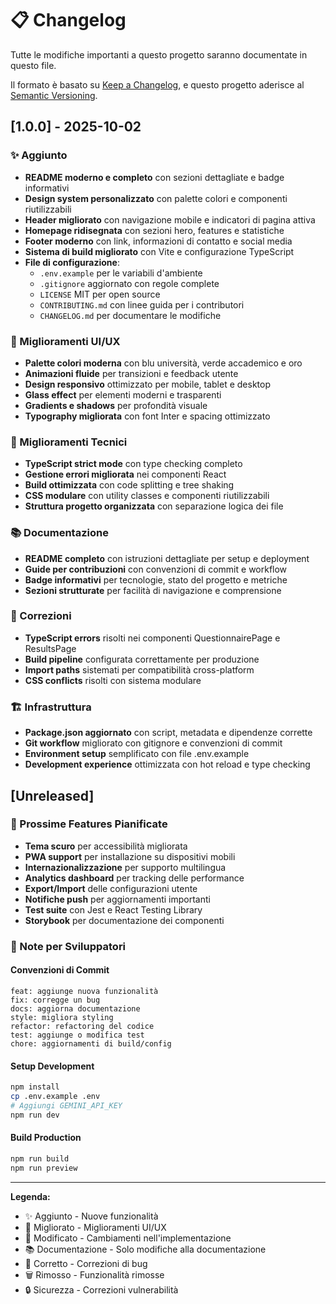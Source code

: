 # 📋 Changelog

Tutte le modifiche importanti a questo progetto saranno documentate in questo file.

Il formato è basato su [Keep a Changelog](https://keepachangelog.com/en/1.0.0/),
e questo progetto aderisce al [Semantic Versioning](https://semver.org/spec/v2.0.0.html).

## [1.0.0] - 2025-10-02

### ✨ Aggiunto
- **README moderno e completo** con sezioni dettagliate e badge informativi
- **Design system personalizzato** con palette colori e componenti riutilizzabili
- **Header migliorato** con navigazione mobile e indicatori di pagina attiva
- **Homepage ridisegnata** con sezioni hero, features e statistiche
- **Footer moderno** con link, informazioni di contatto e social media
- **Sistema di build migliorato** con Vite e configurazione TypeScript
- **File di configurazione**:
  - `.env.example` per le variabili d'ambiente
  - `.gitignore` aggiornato con regole complete
  - `LICENSE` MIT per open source
  - `CONTRIBUTING.md` con linee guida per i contributori
  - `CHANGELOG.md` per documentare le modifiche

### 🎨 Miglioramenti UI/UX
- **Palette colori moderna** con blu università, verde accademico e oro
- **Animazioni fluide** per transizioni e feedback utente
- **Design responsivo** ottimizzato per mobile, tablet e desktop
- **Glass effect** per elementi moderni e trasparenti
- **Gradients e shadows** per profondità visuale
- **Typography migliorata** con font Inter e spacing ottimizzato

### 🔧 Miglioramenti Tecnici
- **TypeScript strict mode** con type checking completo
- **Gestione errori migliorata** nei componenti React
- **Build ottimizzata** con code splitting e tree shaking
- **CSS modulare** con utility classes e componenti riutilizzabili
- **Struttura progetto organizzata** con separazione logica dei file

### 📚 Documentazione
- **README completo** con istruzioni dettagliate per setup e deployment
- **Guide per contribuzioni** con convenzioni di commit e workflow
- **Badge informativi** per tecnologie, stato del progetto e metriche
- **Sezioni strutturate** per facilità di navigazione e comprensione

### 🐛 Correzioni
- **TypeScript errors** risolti nei componenti QuestionnairePage e ResultsPage
- **Build pipeline** configurata correttamente per produzione
- **Import paths** sistemati per compatibilità cross-platform
- **CSS conflicts** risolti con sistema modulare

### 🏗️ Infrastruttura
- **Package.json aggiornato** con script, metadata e dipendenze corrette
- **Git workflow** migliorato con gitignore e convenzioni di commit
- **Environment setup** semplificato con file .env.example
- **Development experience** ottimizzata con hot reload e type checking

## [Unreleased]

### 🔮 Prossime Features Pianificate
- **Tema scuro** per accessibilità migliorata
- **PWA support** per installazione su dispositivi mobili
- **Internazionalizzazione** per supporto multilingua
- **Analytics dashboard** per tracking delle performance
- **Export/Import** delle configurazioni utente
- **Notifiche push** per aggiornamenti importanti
- **Test suite** con Jest e React Testing Library
- **Storybook** per documentazione dei componenti

### 📝 Note per Sviluppatori

#### Convenzioni di Commit
```
feat: aggiunge nuova funzionalità
fix: corregge un bug
docs: aggiorna documentazione
style: migliora styling
refactor: refactoring del codice
test: aggiunge o modifica test
chore: aggiornamenti di build/config
```

#### Setup Development
```bash
npm install
cp .env.example .env
# Aggiungi GEMINI_API_KEY
npm run dev
```

#### Build Production
```bash
npm run build
npm run preview
```

---

**Legenda:**
- ✨ Aggiunto - Nuove funzionalità
- 🎨 Migliorato - Miglioramenti UI/UX
- 🔧 Modificato - Cambiamenti nell'implementazione
- 📚 Documentazione - Solo modifiche alla documentazione
- 🐛 Corretto - Correzioni di bug
- 🗑️ Rimosso - Funzionalità rimosse
- 🔒 Sicurezza - Correzioni vulnerabilità
